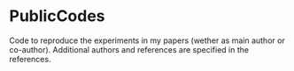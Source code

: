# PublicCodes
Code to reproduce the experiments in my papers (wether as main  author or co-author). Additional authors and references are specified in the references.
